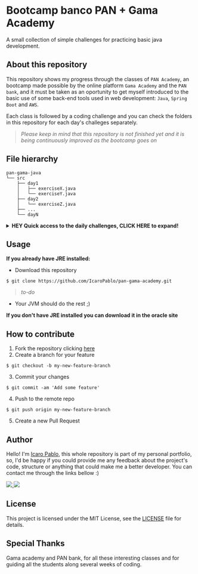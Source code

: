 Bootcamp banco PAN + Gama Academy
=

A small collection of simple challenges for practicing basic java development.

## About this repository

This repository shows my progress through the classes of `PAN Academy`, an bootcamp made possible by the online platform `Gama Academy` and the `PAN bank`, and it must be taken as an oportunity to get myself introduced to the basic use of some back-end tools used in web development: `Java`, `Spring Boot` and `AWS`.

Each class is followed by a coding challenge and you can check the folders in this repository for each day's challeges separately.

>_Please keep in mind that this repository is not finished yet and it is being continuously improved as the bootcamp goes on_

## File hierarchy

```
pan-gama-java
└── src
    ├── day1
    │   ├── exerciseX.java
    │   └── exerciseY.java        
    ├── day2
    │   └── exerciseZ.java    
    ├── ...
    └── dayN
```
<details>
    <summary><strong>HEY Quick access to the daily challenges, CLICK HERE to expand!</strong></summary>
    <div>
        <a href=https://github.com/IcaroPablo/pan-gama-academy/tree/master/pan-gama-java/src/day1>Day 1 (09/10/2021)</a>
        <br>
        <a href=https://github.com/IcaroPablo/pan-gama-academy/tree/master/pan-gama-java/src/day2>Day 2 (11/10/2021)</a>
        <br>
        <a href=https://github.com/IcaroPablo/pan-gama-academy/tree/master/pan-gama-java/src/day3>Day 3 (14/10/2021)</a>
        <br>
        <a href=https://github.com/IcaroPablo/pan-gama-academy/tree/master/pan-gama-java/src/day4>Day 4 (15/10/2021)</a>
        <br>
        <a href=https://github.com/IcaroPablo/pan-gama-academy/tree/master/pan-gama-java/src/day5>Day 5 (16/10/2021)</a>
        <br>
        <a href=https://github.com/IcaroPablo/pan-gama-academy/tree/master/pan-gama-java/src/day6>Day 6 (18/10/2021)</a>
    </div>
</details>

## Usage

<strong>If you already have JRE installed:</strong>

- Download this repository
```console
$ git clone https://github.com/IcaroPablo/pan-gama-academy.git
```
>_to-do_
<!-- - Choose a mini project folder and double-click any `.java` file inside it -->
- Your JVM should do the rest ;)

<strong>If you don't have JRE installed you can download it in the oracle site</strong>

## How to contribute

1. Fork the repository clicking [here](https://github.com/IcaroPablo/pan-gama-academy/fork)
2. Create a branch for your feature
```console
$ git checkout -b my-new-feature-branch
```
3. Commit your changes
```console
$ git commit -am 'Add some feature'
```
4. Push to the remote repo
```console
$ git push origin my-new-feature-branch
```
5. Create a new Pull Request

## Author

Hello! I'm [Icaro Pablo](https://www.github.com/IcaroPablo), this whole repository is part of my personal portfolio, so, I'd be happy if you could provide me any feedback about the project's code, structure or anything that could make me a better developer. You can contact me through the links bellow :)

<p>
<a href="https://www.linkedin.com/in/%C3%ADcaro-andrade-9543bb163/" target="_blank"> <img src="https://img.shields.io/badge/Linkedin-Ícaro%20Pablo-blue?style=flat-square&logo=linkedin"> </a>
<a href="mailto:ic4ro.p4blo@gmail.com" target="_blank"> <img src="https://img.shields.io/badge/Email-ic4ro.p4blo%40gmail.com-red?style=flat-square&logo=gmail&logoColor=white"> </a>
</p>

## License

This project is licensed under the MIT License, see the [LICENSE](https://github.com/IcaroPablo/pan-gama-academy/blob/master/LICENSE) file for details.

## Special Thanks

Gama academy and PAN bank, for all these interesting classes and for guiding all the students along several weeks of coding.
